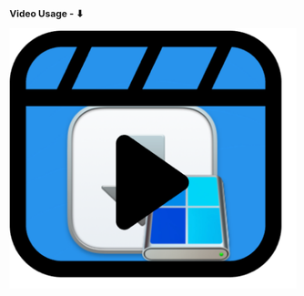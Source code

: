 ### Video Usage - ⬇︎

[![Modular Image Creation](https://github.com/chris1111/Create-Windows-USB/blob/Master/PICS/Video.png)](https://youtu.be/o3jZido_jLs)
